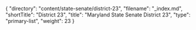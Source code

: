 {
  "directory": "content/state-senate/district-23",
  "filename": "_index.md",
  "shortTitle": "District 23",
  "title": "Maryland State Senate District 23",
  "type": "primary-list",
  "weight": 23
}
